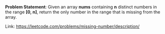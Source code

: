 **Problem Statement**: Given an array **nums** containing **n** distinct numbers in the range **[0, n]**, return the only number in the range that is missing from the array.

Link: https://leetcode.com/problems/missing-number/description/
